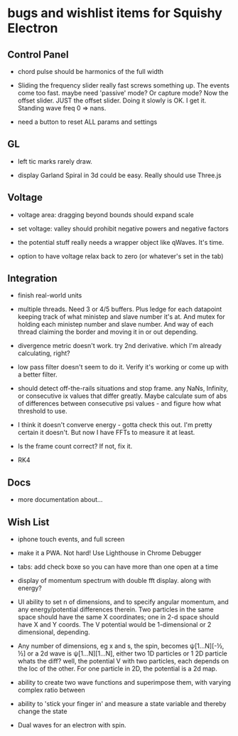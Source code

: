 #  bugs and wishlist items for Squishy Electron


## Control Panel

- chord pulse should be harmonics of the full width

- Sliding the frequency slider really fast screws something up.  The
events come  too fast.  maybe need 'passive' mode?  Or capture mode?
Now the offset slider.  JUST the offset slider.  Doing it slowly is OK.
I get it.  Standing wave freq 0 => nans.

- need a button to reset ALL params and settings


## GL
- left tic marks rarely draw.

- display Garland Spiral in 3d could be easy.
	Really should use Three.js




## Voltage

- voltage area: dragging beyond bounds should expand scale

- set voltage: valley should prohibit negative powers and negative factors
- the potential stuff really needs a wrapper object like qWaves.  It's time.

- option to have voltage relax back to zero (or whatever's set in the tab)

## Integration

- finish real-world units

- multiple threads.  Need 3 or 4/5 buffers.  Plus ledge for each datapoint keeping track of what ministep and slave number it's at.  And mutex for holding each ministep number and slave number.  And way of each thread claiming the border and moving it in or out depending.

- divergence metric doesn't work.  try 2nd derivative.  which I'm already calculating, right?

- low pass filter doesn't seem to do it.  Verify it's working or come up with a better filter.

- should detect off-the-rails situations and stop frame. any NaNs,
	Infinity, or consecutive ix values that differ greatly.  Maybe calculate
	sum of abs of differences between consecutive psi values - and figure
	how what threshold to use.

- I think it doesn't converve energy - gotta check this out.  I'm pretty certain it doesn't.
	But now I have FFTs to measure it at least.

- Is the frame count correct?  If not, fix it.

- RK4

## Docs

- more documentation about...


## Wish List

- iphone touch events, and full screen

- make it a PWA.  Not hard!
	Use Lighthouse in Chrome Debugger


- tabs: add check boxe so you can have more than one open at a time

- display of momentum spectrum with double fft display.  along with energy?

- UI ability to set n of dimensions, and to specify angular momentum, and any
	energy/potential differences therein.  Two particles in the same space should
	have the same X coordinates; one in 2-d space should have X  and Y coords.  The
	V potential would be 1-dimensional or 2 dimensional, depending.


- Any number of dimensions, eg x and s, the spin, becomes ψ[1...N][-½, ½] or a
	2d wave is ψ[1...N][1...N], either two 1D particles or 1 2D particle whats the
	diff?  well, the potential V with two particles, each depends on the loc of the
	other. For one particle in 2D, the potential is a 2d map.

- ability to create two wave functions and superimpose them, with varying complex ratio between

- ability to 'stick your finger in' and measure a state variable and thereby change the state

- Dual waves for an electron with spin.




